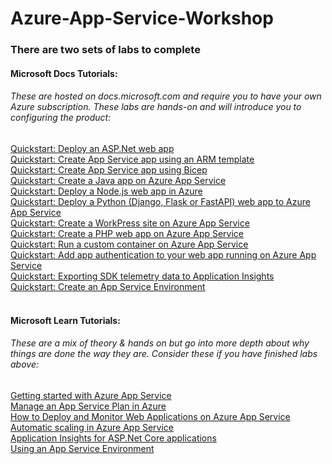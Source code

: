 # Azure-App-Service-Workshop

### There are two sets of labs to complete
#### Microsoft Docs Tutorials:
###### These are hosted on docs.microsoft.com and require you to have your own Azure subscription. These labs are hands-on and will introduce you to configuring the product:
<a href="https://learn.microsoft.com/en-us/azure/app-service/quickstart-dotnetcore">Quickstart: Deploy an ASP.Net web app</a><br>
<a href="https://learn.microsoft.com/en-us/azure/app-service/quickstart-arm-template">Quickstart: Create App Service app using an ARM template</a><br>
<a href="https://learn.microsoft.com/en-us/azure/app-service/provision-resource-bicep">Quickstart: Create App Service app using Bicep</a><br>
<a href="https://learn.microsoft.com/en-us/azure/app-service/quickstart-java">Quickstart: Create a Java app on Azure App Service</a><br>
<a href="https://learn.microsoft.com/en-us/azure/app-service/quickstart-nodejs">Quickstart: Deploy a Node.js web app in Azure</a><br>
<a href="https://learn.microsoft.com/en-us/azure/app-service/quickstart-python">Quickstart: Deploy a Python (Django, Flask or FastAPI) web app to Azure App Service</a><br>
<a href="https://learn.microsoft.com/en-us/azure/app-service/quickstart-wordpress">Quickstart: Create a WorkPress site on Azure App Service</a><br>
<a href="https://learn.microsoft.com/en-us/azure/app-service/quickstart-php">Quickstart: Create a PHP web app on Azure App Service</a><br>
<a href="https://learn.microsoft.com/en-us/azure/app-service/quickstart-custom-container">Quickstart: Run a custom container on Azure App Service</a><br>
<a href="https://learn.microsoft.com/en-us/azure/app-service/scenario-secure-app-authentication-app-service">Quickstart: Add app authentication to your web app running on Azure App Service</a><br>
<a href="https://learn.microsoft.com/en-us/azure/communication-services/quickstarts/telemetry-application-insights">Quickstart: Exporting SDK telemetry data to Application Insights</a><br>
<a href="https://learn.microsoft.com/en-us/azure/app-service/environment/creation">Quickstart: Create an App Service Environment</a><br>
<br>

#### Microsoft Learn Tutorials:
###### These are a mix of theory & hands on but go into more depth about why things are done the way they are. Consider these if you have finished labs above:
<a href="https://learn.microsoft.com/en-us/azure/app-service/getting-started?pivots=stack-net">Getting started with Azure App Service</a><br>
<a href="https://learn.microsoft.com/en-us/azure/app-service/app-service-plan-manage">Manage an App Service Plan in Azure</a><br>
<a href="https://techcommunity.microsoft.com/blog/educatordeveloperblog/how-to-deploy-and-monitor-web-applications-on-azure-app-service/3960676">How to Deploy and Monitor Web Applications on Azure App Service</a><br>
<a href="https://learn.microsoft.com/en-us/azure/app-service/manage-automatic-scaling?tabs=azure-portal">Automatic scaling in Azure App Service</a><br>
<a href="https://learn.microsoft.com/en-us/azure/azure-monitor/app/asp-net-core">Application Insights for ASP.Net Core applications</a><br>
<a href="https://learn.microsoft.com/en-us/azure/app-service/environment/using">Using an App Service Environment</a><br>
<br>

